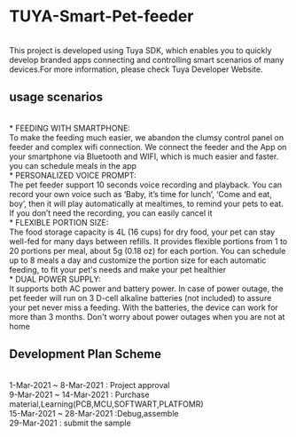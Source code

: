 # TUYA-Smart-Pet-feeder
<br>
This project is developed using Tuya SDK, which enables you to quickly develop branded apps connecting and controlling smart scenarios of many devices.For more information, please check Tuya Developer Website.
<br>

## usage scenarios
<br>
* FEEDING WITH SMARTPHONE: <br>
To make the feeding much easier, we abandon the clumsy control panel on feeder and complex wifi connection. We connect the feeder and the App on your smartphone via Bluetooth and WIFI, which is much easier and faster. you can schedule meals in the  app 
<br>
* PERSONALIZED VOICE PROMPT: <br>
The pet feeder support 10 seconds voice recording and playback. You can record your own voice such as ‘Baby, it’s time for lunch’, ‘Come and eat, boy’, then it will play automatically at mealtimes, to remind your pets to eat. If you don’t need the recording, you can easily cancel it 
<br>
* FLEXIBLE PORTION SIZE: <br>
The food storage capacity is 4L (16 cups) for dry food, your pet can stay well-fed for many days between refills. It provides flexible portions from 1 to 20 portions per meal, about 5g (0.18 oz) for each portion. You can schedule up to 8 meals a day and customize the portion size for each automatic feeding, to fit your pet's needs and make your pet healthier
<br>
* DUAL POWER SUPPLY: <br>
It supports both AC power and battery power. In case of power outage, the pet feeder will run on 3 D-cell alkaline batteries (not included) to assure your pet never miss a feeding. With the batteries, the device can work for more than 3 months. Don't worry about power outages when you are not at home
<br>

## Development Plan Scheme 
<br>
1-Mar-2021 ~ 8-Mar-2021 : Project approval <br>
9-Mar-2021 ~ 14-Mar-2021 : Purchase material,Learning(PCB,MCU,SOFTWART,PLATFOMR) <br>
15-Mar-2021 ~ 28-Mar-2021 :Debug,assemble <br>
29-Mar-2021 : submit the sample <br>
